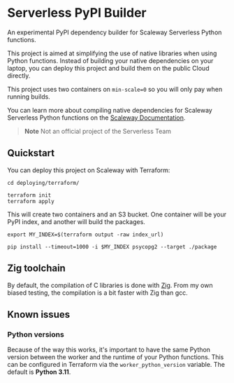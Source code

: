 # Serverless PyPI Builder

An experimental PyPI dependency builder for Scaleway Serverless Python functions.

This project is aimed at simplifying the use of native libraries when using Python functions. Instead of building  your native dependencies on your laptop, you can deploy this project and build them on the public Cloud directly.

This project uses two containers on `min-scale=0` so you will only pay when running builds.

You can learn more about compiling native dependencies for Scaleway Serverless Python functions on the [Scaleway Documentation](https://www.scaleway.com/en/docs/serverless/functions/how-to/package-function-dependencies-in-zip/#additional-dependencies).

> **Note**
> Not an official project of the Serverless Team

## Quickstart

You can deploy this project on Scaleway with Terraform:

```console
cd deploying/terraform/

terraform init
terraform apply
```

This will create two containers and an S3 bucket. One container will be your PyPI index, and another will build the packages.

```console
export MY_INDEX=$(terraform output -raw index_url)

pip install --timeout=1000 -i $MY_INDEX psycopg2 --target ./package
```

## Zig toolchain

By default, the compilation of C libraries is done with [Zig](https://zig.news/kristoff/compile-a-c-c-project-with-zig-368j). From my own biased testing, the compilation is a bit faster with Zig than gcc.

## Known issues

### Python versions

Because of the way this works, it's important to have the same Python version between the worker and the runtime of your Python functions. This can be configured in Terraform via the `worker_python_version` variable. The default is **Python 3.11**.
